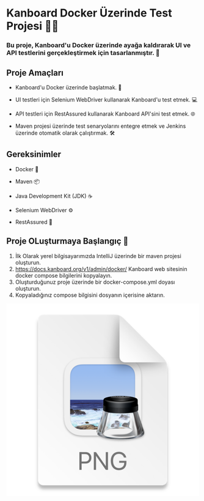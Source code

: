 # Kanboard Docker Üzerinde Test Projesi 📌📌

### Bu proje, Kanboard'u Docker üzerinde ayağa kaldırarak UI ve API testlerini gerçekleştirmek için tasarlanmıştır. 🚀

## Proje Amaçları

* Kanboard'u Docker üzerinde başlatmak. 🐳

* UI testleri için Selenium WebDriver kullanarak Kanboard'u test etmek. 💻

* API testleri için RestAssured kullanarak Kanboard API'sini test etmek. 🌐

* Maven projesi üzerinde test senaryolarını entegre etmek ve Jenkins üzerinde otomatik olarak çalıştırmak. 🛠️

## Gereksinimler

* Docker 🐋

* Maven 📦

* Java Development Kit (JDK) ☕

* Selenium WebDriver ⚙️

* RestAssured 🌟

## Proje OLuşturmaya Başlangıç 🚀
1. İlk Olarak yerel bilgisayarımızda IntelliJ üzerinde bir maven projesi oluşturun.
2. https://docs.kanboard.org/v1/admin/docker/ Kanboard web sitesinin docker
compose bilgilerini kopyalayın.
3. Oluşturduğunuz proje üzerinde bir docker-compose.yml doyası oluşturun.
4. Kopyaladığınız compose bilgisini dosyanın içerisine aktarın.

![img.png](img.png)


